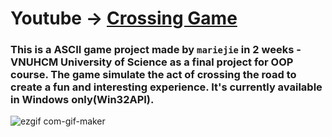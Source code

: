 # Youtube -> [Crossing Game](https://www.youtube.com/watch?v=zDcCAftX_Ec&t=153s)
### This is a ASCII game project made by `mariejie` in 2 weeks - VNUHCM University of Science as a final project for OOP course. The game simulate the act of crossing the road to create a fun and interesting experience. It's currently available in Windows only(Win32API).
![ezgif com-gif-maker](https://user-images.githubusercontent.com/83217673/153833368-d15e4e91-6fff-4b01-8452-52c0618815b2.gif)
